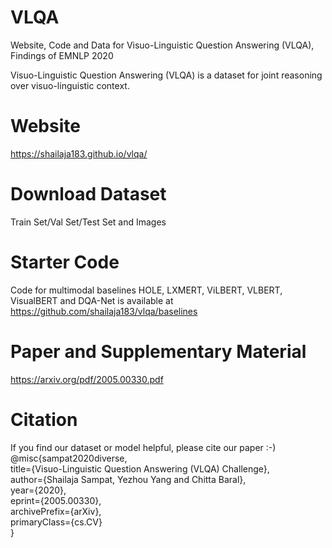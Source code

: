 # VLQA
Website, Code and Data for Visuo-Linguistic Question Answering (VLQA), Findings of EMNLP 2020

Visuo-Linguistic Question Answering (VLQA) is a dataset for joint reasoning over visuo-linguistic context.

# Website
https://shailaja183.github.io/vlqa/

# Download Dataset
Train Set/Val Set/Test Set and Images

# Starter Code 
Code for multimodal baselines HOLE, LXMERT, ViLBERT, VLBERT, VisualBERT and DQA-Net is available at
https://github.com/shailaja183/vlqa/baselines

# Paper and Supplementary Material
https://arxiv.org/pdf/2005.00330.pdf

# Citation
If you find our dataset or model helpful, please cite our paper :-)<br/>
@misc{sampat2020diverse,<br/>
title={Visuo-Linguistic Question Answering (VLQA) Challenge},<br/>
author={Shailaja Sampat, Yezhou Yang and Chitta Baral},<br/>
year={2020},<br/>
eprint={2005.00330},<br/>
archivePrefix={arXiv},<br/>
primaryClass={cs.CV}<br/>
}
